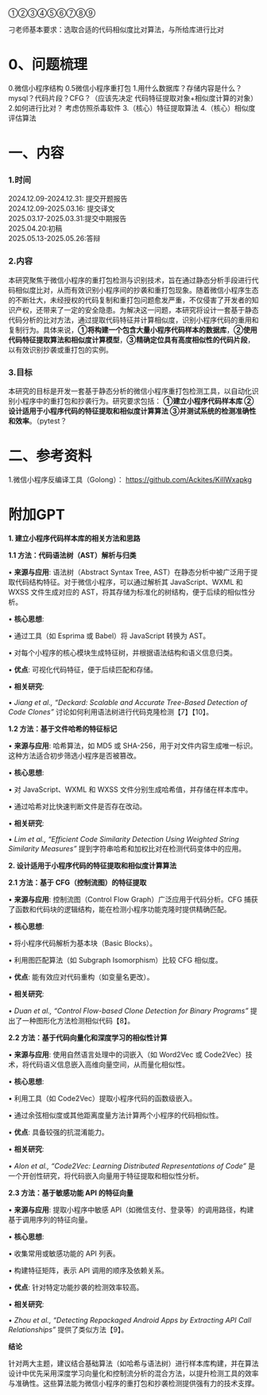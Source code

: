 ①②③④⑤⑥⑦⑧⑨


刁老师基本要求：选取合适的代码相似度比对算法，与所给库进行比对



# 0、问题梳理
0.微信小程序结构
0.5微信小程序重打包
1.用什么数据库？存储内容是什么？ 
mysql？代码片段？CFG？（应该先决定 代码特征提取对象+相似度计算的对象）
2.如何进行比对？
考虑仿照杀毒软件
3.（核心）特征提取算法
4.（核心）相似度评估算法



# 一、内容
### 1.时间
2024.12.09-2024.12.31: 提交开题报告  
2024.12.09-2025.03.16: 提交译文  
2025.03.17-2025.03.31:提交中期报告  
2025.04.20:初稿  
2025.05.13-2025.05.26:答辩
### 2.内容
本研究聚焦于微信小程序的重打包检测与识别技术，旨在通过静态分析手段进行代码相似度比对，从而有效识别小程序间的抄袭和重打包现象。随着微信小程序生态的不断壮大，未经授权的代码复制和重打包问题愈发严重，不仅侵害了开发者的知识产权，还带来了一定的安全隐患。为解决这一问题，本研究将设计一套基于静态代码分析的比对方法，通过提取代码特征并计算相似度，识别小程序代码的重用和复制行为。具体来说，**①将构建一个包含大量小程序代码样本的数据库**，**②使用代码特征提取算法和相似度计算模型**，**③精确定位具有高度相似性的代码片段**，以有效识别抄袭或重打包的实例。
### 3.目标
本研究的目标是开发一套基于静态分析的微信小程序重打包检测工具，以自动化识别小程序中的重打包和抄袭行为。研究要求包括：
**①建立小程序代码样本库
②设计适用于小程序代码的特征提取和相似度计算算法
③并测试系统的检测准确性和效率**。（pytest？

# 二、参考资料
1.微信小程序反编译工具（Golong）： https://github.com/Ackites/KillWxapkg












# 附加GPT
**1. 建立小程序代码样本库的相关方法和思路**

  

**1.1 方法：代码语法树（AST）解析与归类**

  

• **来源与应用**: 语法树（Abstract Syntax Tree, AST）在静态分析中被广泛用于提取代码结构特征。对于微信小程序，可以通过解析其 JavaScript、WXML 和 WXSS 文件生成对应的 AST，将其存储为标准化的树结构，便于后续的相似性分析。

• **核心思想**:

• 通过工具（如 Esprima 或 Babel）将 JavaScript 转换为 AST。

• 对每个小程序的核心模块生成特征树，并根据语法结构和语义信息归类。

• **优点**: 可视化代码特征，便于后续匹配和存储。

• **相关研究**:

• _Jiang et al., “Deckard: Scalable and Accurate Tree-Based Detection of Code Clones”_ 讨论如何利用语法树进行代码克隆检测【7】【10】。

  

**1.2 方法：基于文件哈希的特征标记**

  

• **来源与应用**: 哈希算法，如 MD5 或 SHA-256，用于对文件内容生成唯一标识。这种方法适合初步筛选小程序是否被篡改。

• **核心思想**:

• 对 JavaScript、WXML 和 WXSS 文件分别生成哈希值，并存储在样本库中。

• 通过哈希对比快速判断文件是否存在改动。

• **相关研究**:

• _Lim et al., “Efficient Code Similarity Detection Using Weighted String Similarity Measures”_ 提到字符串哈希和加权比对在检测代码变体中的应用。

  

**2. 设计适用于小程序代码的特征提取和相似度计算算法**

  

**2.1 方法：基于 CFG（控制流图）的特征提取**

  

• **来源与应用**: 控制流图（Control Flow Graph）广泛应用于代码分析。CFG 捕获了函数和代码块的逻辑结构，能在检测小程序功能克隆时提供精确匹配。

• **核心思想**:

• 将小程序代码解析为基本块（Basic Blocks）。

• 利用图匹配算法（如 Subgraph Isomorphism）比较 CFG 相似度。

• **优点**: 能有效应对代码重构（如变量名更改）。

• **相关研究**:

• _Duan et al., “Control Flow-based Clone Detection for Binary Programs”_ 提出了一种图形化方法检测相似代码【8】。

  

**2.2 方法：基于代码向量化和深度学习的相似性计算**

  

• **来源与应用**: 使用自然语言处理中的词嵌入（如 Word2Vec 或 Code2Vec）技术，将代码语义信息嵌入高维向量空间，从而量化相似性。

• **核心思想**:

• 利用工具（如 Code2Vec）提取小程序代码的函数级嵌入。

• 通过余弦相似度或其他距离度量方法计算两个小程序的代码相似性。

• **优点**: 具备较强的抗混淆能力。

• **相关研究**:

• _Alon et al., “Code2Vec: Learning Distributed Representations of Code”_ 是一个开创性研究，将代码嵌入向量用于特征提取和相似性分析。

  

**2.3 方法：基于敏感功能 API 的特征向量**

  

• **来源与应用**: 提取小程序中敏感 API（如微信支付、登录等）的调用路径，构建基于调用序列的特征向量。

• **核心思想**:

• 收集常用或敏感功能的 API 列表。

• 构建特征矩阵，表示 API 调用的顺序及依赖关系。

• **优点**: 针对特定功能抄袭的检测效率较高。

• **相关研究**:

• _Zhou et al., “Detecting Repackaged Android Apps by Extracting API Call Relationships”_ 提供了类似方法【9】。

  

**结论**

  

针对两大主题，建议结合基础算法（如哈希与语法树）进行样本库构建，并在算法设计中优先采用深度学习向量化和控制流分析的混合方法，以提升检测工具的效率与准确性。这些算法能为微信小程序的重打包和抄袭检测提供强有力的技术支撑。